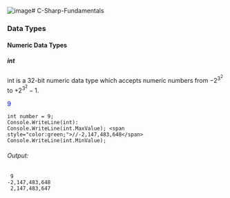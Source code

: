 ![image](https://github.com/NaveenChittimalla/C-Sharp-Fundamentals/assets/4600249/ac82c885-ae36-4103-a0b1-bad5e44602d4)# C-Sharp-Fundamentals

### Data Types

#### Numeric Data Types

##### int
int is a 32-bit numeric data type which accepts numeric numbers from $`-2^3^2`$ to $`+2^3^2-1`$.

<p style="color:blue">9</p>

```
int number = 9;
Console.WriteLine(int): 
Console.WriteLine(int.MaxValue); <span style="color:green;">//-2,147,483,648</span> 
Console.WriteLine(int.MinValue); 
```
###### Output:
```
 9
-2,147,483,648 
 2,147,483,647 
```
